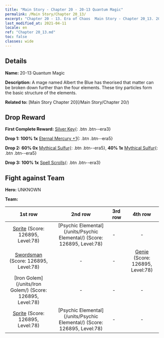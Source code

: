 ```yaml
---
title: "Main Story - Chapter 20 - 20-13 Quantum Magic"
permalink: /Main Story/Chapter 20_13/
excerpt: "Chapter 20 - 13. Era of Chaos  Main Story - Chapter 20_13. 20-13 Quantum Magic"
last_modified_at: 2021-04-11
locale: en
ref: "Chapter 20_13.md"
toc: false
classes: wide
---
```


## Details

 **Name:** 20-13 Quantum Magic

 **Description:** A mage named Albert the Blue has theorised that matter can be broken down further than the four elements. These tiny particles form the basic structure of the elements.

 **Related to:** [Main Story Chapter 20](/Main Story/Chapter 20/)

## Drop Reward

 **First Complete Reward:** [Silver Key](/Items/con_693/){: .btn .btn--era3}

 **Drop 1:** **100% 1x** [Eternal Mercury +1](/Items/mat_70/){: .btn .btn--era5}

 **Drop 2:** **60% 0x** [Mythical Sulfur](/Items/mat_64/){: .btn .btn--era5}, **40% 1x** [Mythical Sulfur](/Items/mat_64/){: .btn .btn--era5}

 **Drop 3:** **100% 1x** [Spell Scrolls](/Items/con_694/){: .btn .btn--era3}


## Fight against Team
 **Hero:** UNKNOWN

 **Team:**


  | 1st row | 2nd row | 3rd row | 4th row |
  |:----:|:----:|:----|:----:|
  | [Sprite](/units/Sprite/) (Score: 126895, Level:78)  | [Psychic Elemental](/units/Psychic Elemental/) (Score: 126895, Level:78)  | - | - |
  | [Swordsman](/units/Swordsman/) (Score: 126895, Level:78)  | - | - | [Genie](/units/Genie/) (Score: 126895, Level:78)  |
  | [Iron Golem](/units/Iron Golem/) (Score: 126895, Level:78)  | - | - | - |
  | [Sprite](/units/Sprite/) (Score: 126895, Level:78)  | [Psychic Elemental](/units/Psychic Elemental/) (Score: 126895, Level:78)  | - | - |


